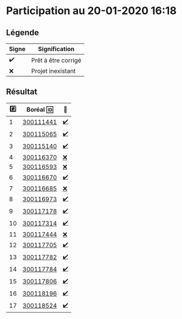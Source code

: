 # Participation au 20-01-2020 16:18

## Légende

| Signe              | Signification                 |
|--------------------|-------------------------------|
| :heavy_check_mark: | Prêt à être corrigé           |
| :x:                | Projet inexistant             |

## Résultat

|:hash:| Boréal :id:                | :100:              |
|------|----------------------------|--------------------|
| 1 | [300111441](b300111441.py) | [:heavy_check_mark:](Correction.md#etudiant-300111441) |
| 2 | [300115065](b300115065.py) | [:heavy_check_mark:](Correction.md#etudiant-300115065) |
| 3 | [300115140](b300115140.py) | [:heavy_check_mark:](Correction.md#etudiant-300115140) |
| 4 | [300116370](b300116370.py) | [:x:](Correction.md#etudiant-300116370) |
| 5 | [300116593](b300116593.py) | [:x:](Correction.md#etudiant-300116593) |
| 6 | [300116670](b300116670.py) | [:heavy_check_mark:](Correction.md#etudiant-300116670) |
| 7 | [300116685](b300116685.py) | [:x:](Correction.md#etudiant-300116685) |
| 8 | [300116973](b300116973.py) | [:heavy_check_mark:](Correction.md#etudiant-300116973) |
| 9 | [300117178](b300117178.py) | [:heavy_check_mark:](Correction.md#etudiant-300117178) |
| 10 | [300117314](b300117314.py) | [:heavy_check_mark:](Correction.md#etudiant-300117314) |
| 11 | [300117444](b300117444.py) | [:x:](Correction.md#etudiant-300117444) |
| 12 | [300117705](b300117705.py) | [:heavy_check_mark:](Correction.md#etudiant-300117705) |
| 13 | [300117782](b300117782.py) | [:heavy_check_mark:](Correction.md#etudiant-300117782) |
| 14 | [300117784](b300117784.py) | [:heavy_check_mark:](Correction.md#etudiant-300117784) |
| 15 | [300117806](b300117806.py) | [:heavy_check_mark:](Correction.md#etudiant-300117806) |
| 16 | [300118196](b300118196.py) | [:heavy_check_mark:](Correction.md#etudiant-300118196) |
| 17 | [300118524](b300118524.py) | [:heavy_check_mark:](Correction.md#etudiant-300118524) |
